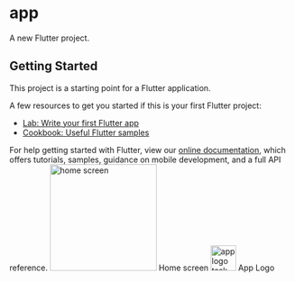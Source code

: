 # app

A new Flutter project.

## Getting Started

This project is a starting point for a Flutter application.

A few resources to get you started if this is your first Flutter project:

- [Lab: Write your first Flutter app](https://flutter.dev/docs/get-started/codelab)
- [Cookbook: Useful Flutter samples](https://flutter.dev/docs/cookbook)

For help getting started with Flutter, view our
[online documentation](https://flutter.dev/docs), which offers tutorials,
samples, guidance on mobile development, and a full API reference.
<img width="189" alt="home screen" src="https://user-images.githubusercontent.com/90200664/133886241-49d78d14-5e81-4c9d-b039-2f33232e439e.PNG"> Home screen
<img width="45" alt="app logo task" src="https://user-images.githubusercontent.com/90200664/133886243-af9b0c83-e107-4d62-94f7-c8b5c1412fb2.PNG"> App Logo

